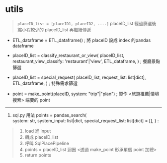 # utils
> `placeID_list = [placeID1, placeID2, ....]`
> placeID_list 經過篩選後 縮小程較少的 placeID_list 再繼續傳遞
* ETL_dataframe = ETL_dataframe() ; 將 placeID 設成 index 的pandas dataframe

* placeID_list = classify_restaurant_or_view(  placeID_list,
                                                restaurant_view_classify: 'restaurant'|'view',
                                                ETL_dataframe,
                                                )   ; 餐廳景點篩選  
* placeID_list = special_request(   placeID_list, 
                                    request_list: list[dict],
                                    ETL_dataframe, 
                                    )   ; 特殊需求篩選

* point = make_point(placeID, system: "trip"|"plan")    ; 製作 <旅遊推薦|情境搜索> 端要的 point

---

<!-- # 功能主函式
1. sql_pipeline.py 用法
```
class SqlPlacePipeline:
    def __init__(self, placeID_list):
        self.placeID_list = placeID_list

    def apply_classification(self, classify: 'restaurant'|'view'):  
    # 應用分類篩選（餐廳或景點）

    def apply_special_requests(self, request_list):
    # 應用特殊需求篩選

    def get_results(self):
    # 返回結果 placeID_list
```
> 連結 篩選function 可以選擇: 要篩餐廳景點 or 要篩特殊需求 -->


1. sql.py 用法
points = pandas_search(  
                    system: str,
                    system_input: list|dict, 
                    special_request_list: list[dict] = [],
                ) : 
> 1. load 進 input
> 2. 轉成 placeID_list
> 3. 呼叫 SqlPlacePipeline
> 4. points = placeID_list 迴圈 <透過 make_point 形承單個 point 加總>
> 5. return points


